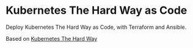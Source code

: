 # Kubernetes The Hard Way as Code

Deploy Kubernetes The Hard Way as Code, with Terraform and Ansible.

Based on [Kubernetes The Hard Way](https://github.com/kelseyhightower/kubernetes-the-hard-way)
